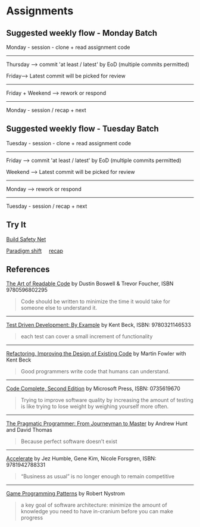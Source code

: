 # Assignments

## Suggested weekly flow - Monday Batch

Monday - session - clone + read assignment code


---

Thursday --> commit 'at least / latest' by EoD (multiple commits permitted)

Friday--> Latest commit will be picked for review


---

Friday  + Weekend --> rework or respond

---

Monday - session / recap + next

## Suggested weekly flow - Tuesday Batch

Tuesday - session - clone + read assignment code


---

 Friday  --> commit 'at least / latest' by EoD (multiple commits permitted)

Weekend --> Latest commit will be picked for review


---

Monday --> rework or respond

---

Tuesday - session / recap + next


## Try It

[Build Safety Net](testCover.md)

[Paradigm shift](paradigm-shift.md)  &nbsp;&nbsp;&nbsp; [recap](paradigmShiftRecap.md)

## References

[The Art of Readable Code](https://www.oreilly.com/library/view/the-art-of/9781449318482/) by Dustin Boswell & Trevor Foucher, ISBN 9780596802295

>Code should be written to minimize the time it would take for someone else to
understand it.

---
[Test Driven Development: By Example](https://www.oreilly.com/library/view/test-driven-development/0321146530/)
by Kent Beck, ISBN: 9780321146533

>each test can cover a small increment of functionality

---
[Refactoring, Improving the Design of Existing Code](https://martinfowler.com/books/refactoring.html) by Martin Fowler with Kent Beck

>Good programmers write code that humans can understand.

---
[Code Complete, Second Edition](https://www.oreilly.com/library/view/code-complete-second/0735619670/) by Microsoft Press,
ISBN: 0735619670

> Trying to improve software quality by increasing the amount of testing is like trying to lose weight by weighing yourself more often.

---
[The Pragmatic Programmer: From Journeyman to Master](https://www.oreilly.com/library/view/the-pragmatic-programmer/020161622X/)
by Andrew Hunt and David Thomas
>Because perfect software doesn’t exist

---
[Accelerate](https://www.oreilly.com/library/view/accelerate/9781457191435/)
by Jez Humble, Gene Kim, Nicole Forsgren,
ISBN: 9781942788331

>“Business as usual” is no longer enough to remain competitive

---
[Game Programming Patterns](https://gameprogrammingpatterns.com/)
by Robert Nystrom

>a key goal of software architecture: minimize the amount of knowledge you need
to have in-cranium before you can make progress
